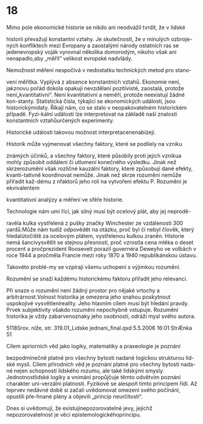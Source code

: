 # 18

Mimo pole ekonomické historie se nikdo ani neodvážil tvrdit, že v lidské

historii převažují konstantní vztahy. Je skutečností, že v minulých ozbroje-ných konfliktech mezi Evropany a zaostalými národy ostatních ras se jedenevropský voják vyrovnal několika domorodým, nikoho však ani nenapadlo,aby „měřil“ velikost evropské nadvlády.

Nemožnost měření nespočívá v nedostatku technických metod pro stano-

vení měřítka. Vyplývá z absence konstantních vztahů. Ekonomie není, jakznovu pořád dokola opakují nevzdělaní pozitivisté, zaostalá, protože není„kvantitativní“. Není kvantitativní a neměří, protože neexistují žádné kon-stanty. Statistická čísla, týkající se ekonomických událostí, jsou historickýmidaty. Říkají nám, co se stalo v neopakovatelném historickém případě. Fyzi-kální události lze interpretovat na základě naší znalosti konstantních vztahůurčených experimenty.

Historické události takovou možnost interpretacenenabízejí.

Historik může vyjmenovat všechny faktory, které se podílely na vzniku

známých účinků, a všechny faktory, které působily proti jejich vznikua mohly způsobit oddálení či utlumení konečného výsledku. Jinak než skrzerozumění však rozličné kauzální faktory, které způsobují dané efekty, kvanti-tativně koordinovat nemůže. Jinak než skrze rozumění nemůže přiřadit kaž-dému z nfaktorů jeho roli na vytvoření efektu P. Rozumění je ekvivalentem

kvantitativní analýzy a měření ve sféře historie.

Technologie nám umí říci, jak silný musí být ocelový plát, aby jej neprodě-

ravěla kulka vystřelená z pušky značky Winchester ze vzdálenosti 300 yardů.Může nám tudíž odpovědět na otázku, proč byl či nebyl člověk, který hledalútočiště za ocelovým plátem, vystřelenou kulkou zraněn. Historie nemá šancivysvětlit se stejnou přesností, proč vzrostla cena mléka o deset procent a pročprezident Roosevelt porazil guvernéra Deweyho ve volbách v roce 1944 a pročměla Francie mezi roky 1870 a 1940 republikánskou ústavu.

Takovéto problé-my se vzpírají všemu uchopení s výjimkou rozumění.

Rozumění se snaží každému historickému faktoru přiřadit jeho relevanci.

Při snaze o rozumění není žádný prostor pro nějaké vrtochy a arbitrárnost.Volnost historika je omezena jeho snahou poskytnout uspokojivé vysvětleníreality. Jeho hlavním cílem musí být hledání pravdy. Prvek subjektivity všakdo rozumění nepochybně vstupuje. Rozumění historika je vždy zabarvenoznaky jeho osobnosti, odráží mysl svého autora.

5118Srov. níže, str. 319.01_Lidske jednani_final.qxd 5.5.2006 16:01 StrÆnka 51

Cílem apriorních věd jako logiky, matematiky a praxeologie je poznání

bezpodmínečně platné pro všechny bytosti nadané logickou strukturou lid-ské mysli. Cílem přírodních věd je poznání platné pro všechny bytosti nada-né nejen schopností lidského rozumu, ale také lidskými smysly. Jednotnostlidské logiky a vnímání propůjčuje těmto odvětvím poznání charakter uni-verzální platnosti. Fyzikové se alespoň tímto principem řídí. Až teprvev nedávné době si začali uvědomovat omezení svého počínání, opustili pře-hnané plány a objevili „princip neurčitosti“.

Dnes si uvědomují, že existujínepozorovatelné jevy, jejichž nepozorovatelnost je věcí epistemologickéhoprincipu.

